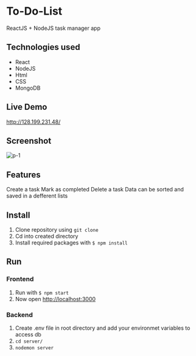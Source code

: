 # To-Do-List
ReactJS + NodeJS task manager app

## Technologies used
* React
* NodeJS
* Html
* CSS
* MongoDB

## Live Demo
http://128.199.231.48/

## Screenshot
![p-1](https://user-images.githubusercontent.com/18030933/106836703-89873d00-66fe-11eb-82ea-d2d0e1a6daf9.jpg)

## Features
Create a task
Mark as completed
Delete a task
Data can be sorted and saved in a defferent lists

## Install
1. Clone repository using `git clone`
2. Cd into created directory
4. Install required packages with `$ npm install`

## Run
### Frontend
1. Run  with `$ npm start`
2. Now open [http://localhost:3000](http://localhost:3000)

### Backend
1. Create .env file in root directory and add your environmet variables to access db
2. `cd server/`
3. `nodemon server`
